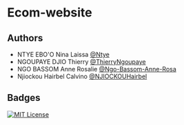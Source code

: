 # Ecom-website

## Authors

- NTYE EBO'O Nina Laissa [@Ntye](https://www.github.com/Ntye)
- NGOUPAYE DJIO Thierry [@ThierryNgoupaye](https://www.github.com/ThierryNgoupaye)
- NGO BASSOM Anne Rosalie [@Ngo-Bassom-Anne-Rosa](https://www.github.com/ThierryNgoupaye)
- Njiockou Hairbel Calvino [@NJIOCKOUHairbel](https://www.github.com/NJIOCKOUHairbel)


## Badges

[![MIT License](https://img.shields.io/badge/License-MIT-green.svg)](https://choosealicense.com/licenses/mit/)
